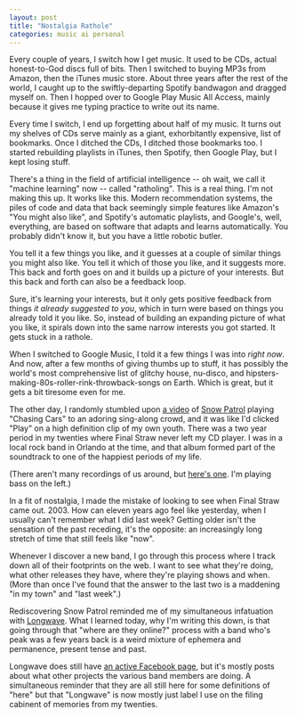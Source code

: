 ```yaml
---
layout: post
title: "Nostalgia Rathole"
categories: music ai personal
---
```


Every couple of years, I switch how I get music. It used to be CDs, actual honest-to-God discs full of bits. Then I switched to buying MP3s from Amazon, then the iTunes music store. About three years after the rest of the world, I caught up to the swiftly-departing Spotify bandwagon and dragged myself on. Then I hopped over to Google Play Music All Access, mainly because it gives me typing practice to write out its name.

Every time I switch, I end up forgetting about half of my music. It turns out my shelves of CDs serve mainly as a giant, exhorbitantly expensive, list of bookmarks. Once I ditched the CDs, I ditched those bookmarks too. I started rebuilding playlists in iTunes, then Spotify, then Google Play, but I kept losing stuff.

There's a thing in the field of artificial intelligence -- oh wait, we call it "machine learning" now -- called "ratholing". This is a real thing. I'm not making this up. It works like this. Modern recommendation systems, the piles of code and data that back seemingly simple features like Amazon's "You might also like", and Spotify's automatic playlists, and Google's, well, everything, are based on software that adapts and learns automatically. You probably didn't know it, but you have a little robotic butler.

You tell it a few things you like, and it guesses at a couple of similar things you might also like. You tell it which of those you like, and it suggests more. This back and forth goes on and it builds up a picture of your interests. But this back and forth can also be a feedback loop.

Sure, it's learning your interests, but it only gets positive feedback from things *it already suggested to you*, which in turn were based on things you already told it you like. So, instead of building an expanding picture of what you like, it spirals down into the same narrow interests you got started. It gets stuck in a rathole.

When I switched to Google Music, I told it a few things I was into *right now*. And now, after a few months of giving thumbs up to stuff, it has possibly the world's most comprehensive list of glitchy house, nu-disco, and hipsters-making-80s-roller-rink-throwback-songs on Earth. Which is great, but it gets a bit tiresome even for me.

The other day, I randomly stumbled upon [a video](http://www.youtube.com/watch?v=6TLRnu1BOnA) of [Snow Patrol](http://www.snowpatrol.com/) playing "Chasing Cars" to an adoring sing-along crowd, and it was like I'd clicked "Play" on a high definition clip of my own youth. There was a two year period in my twenties where Final Straw never left my CD player. I was in a local rock band in Orlando at the time, and that album formed part of the soundtrack to one of the happiest periods of my life.

(There aren't many recordings of us around, but [here's one](http://www.youtube.com/watch?v=Lfj8ltIZQg0). I'm playing bass on the left.)

In a fit of nostalgia, I made the mistake of looking to see when Final Straw came out. 2003. How can eleven years ago feel like yesterday, when I usually can't remember what I did last week? Getting older isn't the sensation of the past receding, it's the opposite: an increasingly long stretch of time that still feels like "now".

Whenever I discover a new band, I go through this process where I track down all of their footprints on the web. I want to see what they're doing, what other releases they have, where they're playing shows and when. (More than once I've found that the answer to the last two is a maddening "in my town" and "last week".)

Rediscovering Snow Patrol reminded me of my simultaneous infatuation with [Longwave](http://www.longwavetheband.com/). What I learned today, why I'm writing this down, is that going through that "where are they online?" process with a band who's peak was a few years back is a weird mixture of ephemera and permanence, present tense and past.

Longwave does still have [an active Facebook page](https://www.facebook.com/longwave), but it's mostly posts about what other projects the various band members are doing. A simultaneous reminder that they are all still here for some definitions of "here" but that "Longwave" is now mostly just label I use on the filing cabinent of memories from my twenties.
